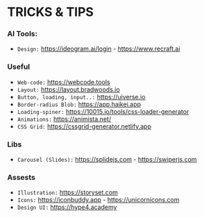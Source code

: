 # TRICKS & TIPS

### AI Tools:
- `Design:` https://ideogram.ai/login - https://www.recraft.ai

### Useful
- `Web-code:` https://webcode.tools
- `Layout:` https://layout.bradwoods.io
- `Button, loading, input..:` https://uiverse.io
- `Border-radius Blob:` https://app.haikei.app
- `Loading-spiner:` https://10015.io/tools/css-loader-generator
- `Animations:` https://animista.net/
- `CSS Grid:` https://cssgrid-generator.netlify.app

### Libs
- `Carousel (Slides):` https://splidejs.com - https://swiperjs.com

### Assests
- `Illustration:` https://storyset.com
- `Icons:` https://iconbuddy.app - https://unicornicons.com
- `Design UI:` https://hype4.academy

